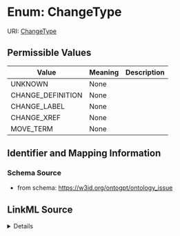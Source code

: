 # Enum: ChangeType



URI: [ChangeType](ChangeType.md)

## Permissible Values

| Value | Meaning | Description |
| --- | --- | --- |
| UNKNOWN | None |  |
| CHANGE_DEFINITION | None |  |
| CHANGE_LABEL | None |  |
| CHANGE_XREF | None |  |
| MOVE_TERM | None |  |









## Identifier and Mapping Information







### Schema Source


* from schema: https://w3id.org/ontogpt/ontology_issue




## LinkML Source

<details>
```yaml
name: ChangeType
from_schema: https://w3id.org/ontogpt/ontology_issue
rank: 1000
permissible_values:
  UNKNOWN:
    text: UNKNOWN
  CHANGE_DEFINITION:
    text: CHANGE_DEFINITION
  CHANGE_LABEL:
    text: CHANGE_LABEL
  CHANGE_XREF:
    text: CHANGE_XREF
  MOVE_TERM:
    text: MOVE_TERM

```
</details>
